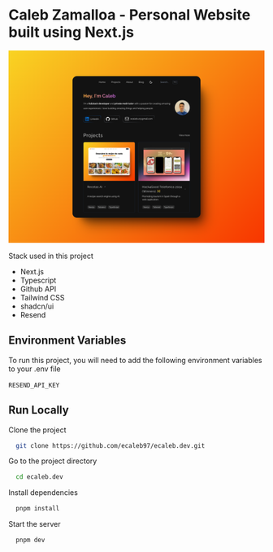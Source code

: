 # Caleb Zamalloa - Personal Website built using Next.js

![App Screenshot](/public/portfolio.png)

Stack used in this project

- Next.js
- Typescript
- Github API
- Tailwind CSS
- shadcn/ui
- Resend

## Environment Variables

To run this project, you will need to add the following environment variables to your .env file

`RESEND_API_KEY`

## Run Locally

Clone the project

```bash
  git clone https://github.com/ecaleb97/ecaleb.dev.git
```

Go to the project directory

```bash
  cd ecaleb.dev
```

Install dependencies

```bash
  pnpm install
```

Start the server

```bash
  pnpm dev
```
